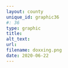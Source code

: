 ```yaml
---
layout: county 
unique_id: graphic36
#: 36
type: graphic
title: 
alt_text: 
url: 
filename: doxxing.png
date: 2020-06-22
---
```

